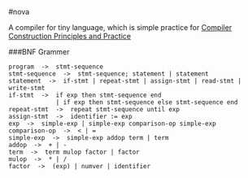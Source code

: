 #nova

A compiler for tiny language, which is simple practice for [Compiler Construction Principles and Practice](http://www.amazon.com/Compiler-Construction-Principles-Kenneth-Louden/dp/0534939724)

###BNF Grammer

```
program  ->  stmt-sequence
stmt-sequence  ->  stmt-sequence; statement | statement
statement  ->  if-stmt | repeat-stmt | assign-stmt | read-stmt | write-stmt
if-stmt  ->  if exp then stmt-sequence end
             | if exp then stmt-sequence else stmt-sequence end
repeat-stmt  ->  repeat stmt-sequence until exp
assign-stmt  ->  identifier := exp
exp  ->  simple-exp | simple-exp comparison-op simple-exp
comparison-op  ->  < | =
simple-exp  ->  simple-exp addop term | term
addop  ->  + | -
term  ->  term mulop factor | factor
mulop  ->  * | /
factor  ->  (exp) | numver | identifier
```
